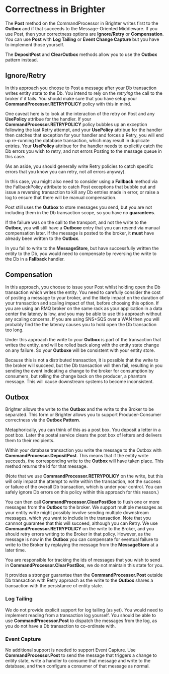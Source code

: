 # Correctness in Brighter

The **Post** method on the CommandProcessor in Brighter writes first to
the **Outbox** and if that succeeds to the Message-Oriented Middleware.
If you use Post, then your correctness options are **Ignore/Retry** or
**Compensation**. You can use **Post** with **Log Tailing** or **Event
Change Capture** but you have to implement those yourself.

The **DepositPost** and **ClearOutbox** methods allow you to use the
**Outbox** pattern instead.

## Ignore/Retry

In this approach you choose to Post a message after your Db transaction
writes entity state to the Db. You intend to rely on the *retrying* the
call to the broker if it fails. You should make sure that you have setup
your **CommandProcessor.RETRYPOLICY** policy with this in mind.

One caveat here is to look at the interaction of the retry on Post and
any **UsePolicy** attribue for the handler. If your
**CommandProcessor.RETRYPOLICY** policy bubbles up an exception
following the last Retry attempt, and your **UsePolicy** attribue for
the handler then catches that exception for your handler and forces a
Retry, you will end up re-running the database transaction, which may
result in duplicate entries. Your **UsePolicy** attribue for the handler
needs to explicitly catch the Db errors you wish to retry, and not
errors Posting to the message queue in this case.

(As an aside, you should generally write Retry policies to catch
specific errors that you know you can retry, not all errors anyway).

In this case, you might also need to consider using a **Fallback**
method via the FallbackPolicy attribute to catch Post exceptions that
bubble out and issue a reversing transaction to kill any Db entries made
in error, or raise a log to ensure that there will be manual
compensation.

Post still uses the **Outbox** to store messages you send, but you are
not including them in the Db transaction scope, so you have no
**guarantees**.

If the failure was on the call to the transport, and not the write to
the **Outbox**, you will still have a **Outboxe** entry that you can
resend via manual compensation later. If the message is posted to the
broker, it **must** have already been written to the **Outbox**.

In you fail to write to the **MessageStore**, but have successfully
written the entity to the Db, you would need to compensate by reversing
the write to the Db in a **Fallback** handler.

## Compensation

In this approach, you choose to issue your Post whilst holding open the
Db transaction which writes the entity. You need to carefully consider
the cost of posting a message to your broker, and the likely impact on
the duration of your transaction and scaling impact of that, before
choosing this option. If you are using an RMQ broker on the same rack as
your application in a data center the latency is low, and you may be
able to use this approach without any scaling concerns. If you are using
SNS+SQS over a WAN then you will probably find the the latency causes
you to hold open the Db transaction too long.

Under this approach the write to your **Outbox** is part of the
transaction that writes the entity, and will be rolled back along with
the entity state change on any failure. So your **Outboxe** will be
consistent with your entity store.

Because this is not a distributed transaction, it is possible that the
write to the broker will succeed, but the Db transaction will then fail,
resulting in you sending the event indicating a change to the broker for
consumption by consumers, but rolling the change back on the producer, a
phantom message. This will cause downstream systems to become
inconsistent.

## Outbox

Brighter allows the write to the **Outbox** and the write to the Broker
to be separated. This form or Brighter allows you to support
Producer-Consumer correctness via the **Outbox Pattern**.

Metaphorically, you can think of this as a post box. You deposit a
letter in a post box. Later the postal service clears the post box of
letters and delivers them to their recipients.

Within your database transaction you write the message to the Outbox
with **CommandProcessor.DepositPost**. This means that if the entity
write succeeds, the corresponding write to the **Outbox** will have
taken place. This method returns the Id for that message.

(Note that we use **CommandProcessor.RETRYPOLICY** on the write, but
this will only impact the attempt to write within the transaction, not
the success or failure of the overall Db transaction, which is under
your control. You can safely ignore Db errors on this policy within this
approach for this reason.)

You can then call **CommandProcessor.ClearPostBox** to flush one or more
messages from the **Outbox** to the broker. We support multiple messages
as your entity write might possibly involve sending multiple downstream
messages, which you want to include in the transaction. Note that you
cannnot guarantee that this will succeed, although you can Retry. We use
**CommandProcessor.RETRYPOLICY** on the write to the Broker, and you
should retry errors writing to the Broker in that policy. However, as
the message is now in the **Outbox** you can compensate for eventual
failure to write to the Broker by replaying the message from the
**MessageStore** at a later time.

You are responsible for tracking the ids of messages that you wish to
send in **CommandProcessor.ClearPostBox**, we do not maintain this state
for you.

It provides a stronger guarantee than the **CommandProcessor.Post**
outside Db transaction with Retry approach as the write to the
**Outbox** shares a transaction with the persistance of entity state.

### Log Tailing

We do not provide explicit support for log tailing (as yet). You would
need to implement reading from a transaction log yourself. You should be
able to use **CommandProcessor.Post** to dispatch the messages from the
log, as you do not have a Db transaction to co-ordinate with.

### Event Capture

No additional support is needed to support Event Capture. Use
**CommandProcessor.Post** to send the message that triggers a change to
entity state, write a handler to consume that message and write to the
database, and then configure a consumer of that message as normal.
